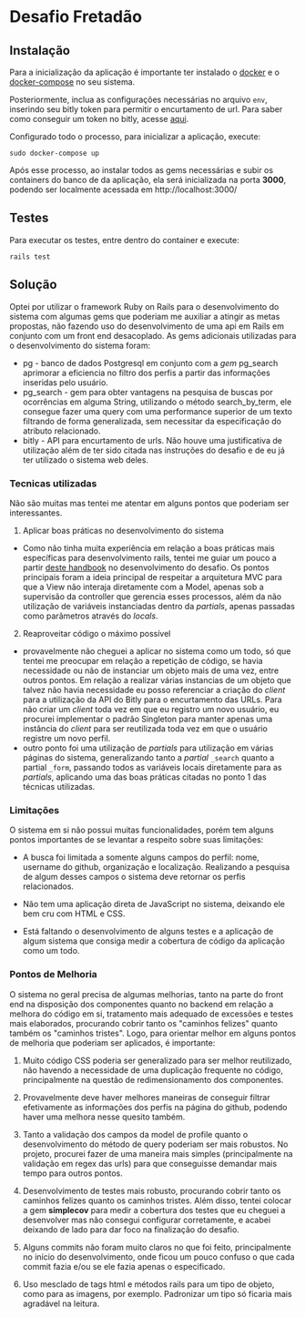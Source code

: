 # Desafio Fretadão

## Instalação

Para a inicialização da aplicação é importante ter instalado o [docker](https://docs.docker.com/engine/install/debian/) e o [docker-compose](https://docs.docker.com/compose/install/) no seu sistema.

Posteriormente, inclua as configurações necessárias no arquivo ```env```, inserindo seu bitly token para permitir o encurtamento de url. Para saber como conseguir um token no bitly, acesse [aqui](https://support.bitly.com/hc/en-us/articles/230647907-How-do-I-generate-an-OAuth-access-token-for-the-Bitly-API-).

Configurado todo o processo, para inicializar a aplicação, execute:

```
sudo docker-compose up
```

Após esse processo, ao instalar todos as gems necessárias e subir os containers do banco de da aplicação, ela será inicializada na porta **3000**, podendo ser localmente acessada em http://localhost:3000/

## Testes

Para executar os testes, entre dentro do container e execute:

```
rails test
```

## Solução

Optei por utilizar o framework Ruby on Rails para o desenvolvimento do sistema com algumas gems que poderiam me auxiliar a atingir as metas propostas, não fazendo uso do desenvolvimento de uma api em Rails em conjunto com um front end desacoplado. As gems adicionais utilizadas para o desenvolvimento do sistema foram:

* pg - banco de dados Postgresql em conjunto com a _gem_ pg_search aprimorar a eficiencia no filtro dos perfis a partir das informações inseridas pelo usuário.
* pg_search - gem para obter vantagens na pesquisa de buscas por ocorrências em alguma String, utilizando o método search_by_term, ele consegue fazer uma query com uma performance superior de um texto filtrando de forma generalizada, sem necessitar da especificação do atributo relacionado.
* bitly - API para encurtamento de urls. Não houve uma justificativa de utilização além de ter sido citada nas instruções do desafio e de eu já ter utilizado o sistema web deles.

### Tecnicas utilizadas

Não são muitas mas tentei me atentar em alguns pontos que poderiam ser interessantes.

1. Aplicar boas práticas no desenvolvimento do sistema

* Como não tinha muita experiência em relação a boas práticas mais específicas para desenvolvimento rails, tentei me guiar um pouco a partir [deste handbook](https://github.com/infinum/rails-handbook/blob/master/Development%20practices/__Other%20important%20guidelines.md) no desenvolvimento do desafio. Os pontos principais foram a ideia principal de respeitar a arquitetura MVC para que a View não interaja diretamente com a Model, apenas sob a supervisão da controller que gerencia esses processos, além da não utilização de variáveis instanciadas dentro da _partials_, apenas passadas como parâmetros através do _locals_.

2. Reaproveitar código o máximo possível

* provavelmente não cheguei a aplicar no sistema como um todo, só que tentei me preocupar em relação a repetição de código, se havia necessidade ou não de instanciar um objeto mais de uma vez, entre outros pontos. Em relação a realizar várias instancias de um objeto que talvez não havia necessidade eu posso referenciar a criação do _client_ para a utilização da API do Bitly para o encurtamento das URLs. Para não criar um _client_ toda vez em que eu registro um novo usuário, eu procurei implementar o padrão Singleton para manter apenas uma instância do _client_ para ser reutilizada toda vez em que o usuário registre um novo perfil.
* outro ponto foi uma utilização de _partials_ para utilização em várias páginas do sistema, generalizando tanto a _partial_ ```_search``` quanto a partial ```_form```, passando todos as variáveis locais diretamente para as _partials_, aplicando uma das boas práticas citadas no ponto 1 das técnicas utilizadas.

### Limitações

O sistema em si não possui muitas funcionalidades, porém tem alguns pontos importantes de se levantar a respeito sobre suas limitações:

* A busca foi limitada a somente alguns campos do perfil: nome, username do github, organização e localização. Realizando a pesquisa de algum desses campos o sistema deve retornar os perfis relacionados.

* Não tem uma aplicação direta de JavaScript no sistema, deixando ele bem cru com HTML e CSS.

* Está faltando o desenvolvimento de alguns testes e a aplicação de algum sistema que consiga medir a cobertura de código da aplicação como um todo.

### Pontos de Melhoria

O sistema no geral precisa de algumas melhorias, tanto na parte do front end na disposição dos componentes quanto no backend em relação a melhora do código em si, tratamento mais adequado de excessões e testes mais elaborados, procurando cobrir tanto os "caminhos felizes" quanto também os "caminhos tristes". Logo, para orientar melhor em alguns pontos de melhoria que poderiam ser aplicados, é importante:

1. Muito código CSS poderia ser generalizado para ser melhor reutilizado, não havendo a necessidade de uma duplicação frequente no código, principalmente na questão de redimensionamento dos componentes.

2. Provavelmente deve haver melhores maneiras de conseguir filtrar efetivamente as informações dos perfis na página do github, podendo haver uma melhora nesse quesito também.

3. Tanto a validação dos campos da model de profile quanto o desenvolvimento do método de query poderiam ser mais robustos. No projeto, procurei fazer de uma maneira mais simples (principalmente na validação em regex das urls) para que conseguisse demandar mais tempo para outros pontos.

4. Desenvolvimento de testes mais robusto, procurando cobrir tanto os caminhos felizes quanto os caminhos tristes. Além disso, tentei colocar a gem **simplecov** para medir a cobertura dos testes que eu cheguei a desenvolver mas não consegui configurar corretamente, e acabei deixando de lado para dar foco na finalização do desafio.

5. Alguns commits não foram muito claros no que foi feito, principalmente no início do desenvolvimento, onde ficou um pouco confuso o que cada commit fazia e/ou se ele fazia apenas o especificado.

6. Uso mesclado de tags html e métodos rails para um tipo de objeto, como para as imagens, por exemplo. Padronizar um tipo só ficaria mais agradável na leitura.